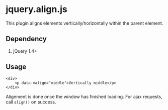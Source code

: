 jquery.align.js
===============
This plugin aligns elements vertically/horizontally within the parent element.

Dependency
----------
1. jQuery 1.4+

Usage
-----
	<div>
		<p data-valign="middle">Vertically middle</p>
	</div>

Alignment is done once the window has finished loading. For ajax requests, call <code>align()</code> on success.

